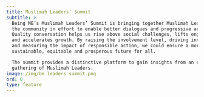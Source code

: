 ```yaml
---
title: Muslimah Leaders’ Summit
subtitle: >
  Being ME’s Muslimah Leaders’ Summit is bringing together Muslimah Leaders from
  the community in effort to enable better dialogues and progressive action.
  Quality conversation helps us rise above social challenges, lifts engagement
  and accelerates growth. By raising the involvement level, driving innovation
  and measuring the impact of responsible action, we could ensure a more
  sustainable, equitable and prosperous future for all.

  The summit provides a distinctive platform to gain insights from an exclusive
  gathering of Muslimah Leaders.
image: /img/bm leaders summit.png
ord: 0
type: feature
---
```


